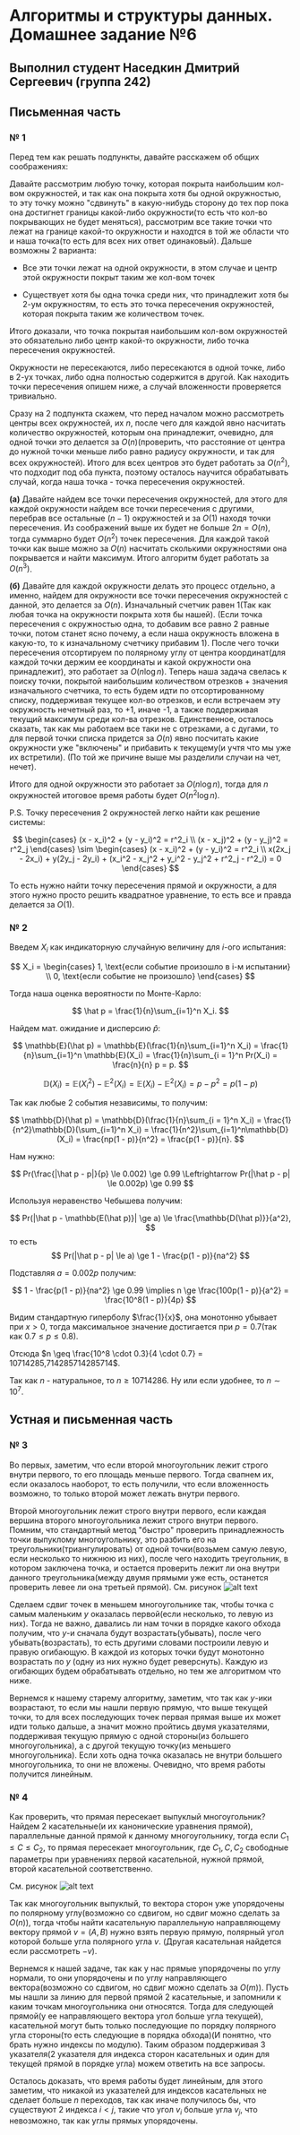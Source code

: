 # Алгоритмы и структуры данных. Домашнее задание №6

## Выполнил студент Наседкин Дмитрий Сергеевич (группа 242)

## Письменная часть

### № 1

Перед тем как решать подпункты, давайте расскажем об общих соображениях:

Давайте рассмотрим любую точку, которая покрыта наибольшим кол-вом окружностей, и так как она покрыта хотя бы одной окружностью, то эту точку можно "сдвинуть" в какую-нибудь сторону до тех пор пока она достигнет границы какой-либо окружности(то есть что кол-во покрывающих не будет меняться), рассмотрим все такие точки что лежат на границе какой-то окружности и находтся в той же области что и наша точка(то есть для всех них ответ одинаковый). Дальше возможны 2 варианта:

- Все эти точки лежат на одной окружности, в этом случае и центр этой окружности покрыт таким же кол-вом точек

- Существует хотя бы одна точка среди них, что принадлежит хотя бы 2-ум окружностям, то есть это точка пересечения окружностей, которая покрыта таким же количеством точек.

Итого доказали, что точка покрытая наибольшим кол-вом окружностей это обязательно либо центр какой-то окружности, либо точка пересечения окружностей.

Окружности не пересекаются, либо пересекаются в одной точке, либо в 2-ух точках, либо одна полностью содержится в другой. Как находить точки пересечения опишем ниже, а случай вложенности проверяется тривиально.

Сразу на 2 подпункта скажем, что перед началом можно рассмотреть центры всех окружностей, их $n$, после чего для каждой явно насчитать количество окружностей, которым она принадлежит, очевидно, для одной точки это делается за $O(n)$(проверить, что расстояние от центра до нужной точки меньше либо равно радиусу окружности, и так для всех окружностей). Итого для всех центров это будет работать за $O(n^2)$, что подходит под оба пункта, поэтому осталось научится обрабатывать случай, когда наша точка - точка пересечения окружностей.

**(а)** Давайте найдем все точки пересечения окружностей, для этого для каждой окружности найдем все точки пересечения с другими, перебрав все остальные $(n - 1)$ окружностей и за $O(1)$ находя точки пересечения. Из соображений выше их будет не больше $2n = O(n)$, тогда суммарно будет $O(n^2)$ точек пересечения. Для каждой такой точки как выше можно за $O(n)$ насчитать сколькими окружностями она покрывается и найти максимум. Итого алгоритм будет работать за $O(n^3)$.

**(б)** Давайте для каждой окружности делать это процесс отдельно, а именно, найдем для окружности все точки пересечения окружностей с данной, это делается за $O(n)$. Изначальный счетчик равен 1(Так как любая точка на окружности покрыта хотя бы нашей). (Если точка пересечения с окружностью одна, то добавим все равно 2 равные точки, потом станет ясно почему, а если наша окружность вложена в какую-то, то к изначальному счетчику прибавим 1). После чего точки пересечения отсортируем по полярному углу от центра координат(для каждой точки держим ее координаты и какой окружности она принадлежит), это работает за $O(n \log n)$. Теперь наша задача свелась к поиску точки, покрытой наибольшим количеством отрезков + значения изначального счетчика, то есть будем идти по отсортированному списку, поддерживая текущее кол-во отрезков, и если встречаем эту окружность нечетный раз, то +1, иначе -1, а также поддерживая текущий максимум среди кол-ва отрезков. Единственное, осталось сказать, так как мы работаем все таки не с отрезками, а с дугами, то для первой точки списка придется за $O(n)$ явно посчитать какие окружности уже "включены" и прибавить к текущему(и учтя что мы уже их встретили). (По той же причине выше мы разделили случаи на чет, нечет).

Итого для одной окружности это работает за $O(n \log n)$, тогда для $n$ окружностей итоговое время работы будет $O(n^2 \log n)$.

P.S. Точку пересечения 2 окружностей легко найти как решение системы:

$$
\begin{cases}
    (x - x_i)^2 + (y - y_i)^2 = r^2_i \\
    (x - x_j)^2 + (y - y_j)^2 = r^2_j
\end{cases}
\sim
\begin{cases}
    (x - x_i)^2 + (y - y_i)^2 = r^2_i \\
    x(2x_j - 2x_i) + y(2y_j - 2y_i) + (x_i^2 - x_j^2 + y_i^2 - y_j^2 + r^2_j - r^2_i) = 0
\end{cases}
$$

То есть нужно найти точку пересечения прямой и окружности, а для этого нужно просто решить квадратное уравнение, то есть все и правда делается за $O(1)$.

### № 2

Введем $X_i$ как индикаторную случайную величину для $i$-ого испытания:

$$
X_i =
\begin{cases}
    1, \text{если событие произошло в i-м испытании} \\
    0, \text{если событие не произошло}
\end{cases}
$$

Тогда наша оценка вероятности по Монте-Карло:

$$
\hat p = \frac{1}{n}\sum_{i=1}^n X_i.
$$

Найдем мат. ожидание и дисперсию $\hat{p}$:

$$
\mathbb{E}(\hat p) = \mathbb{E}(\frac{1}{n}\sum_{i=1}^n X_i) = \frac{1}{n}\sum_{i=1}^n \mathbb{E}(X_i) = \frac{1}{n}\sum_{i = 1}^n Pr(X_i) = \frac{n}{n} p = p.
$$

$$
\mathbb{D}(X_i) = \mathbb{E}(X_i^2) - \mathbb{E}^2(X_i) = \mathbb{E}(X_i) - \mathbb{E}^2(X_i) = p - p^2 = p(1 - p)
$$

Так как любые 2 события независимы, то получим:

$$
\mathbb{D}(\hat p) = \mathbb{D}(\frac{1}{n}\sum_{i = 1}^n X_i) = \frac{1}{n^2}\mathbb{D}(\sum_{i=1}^n X_i) = \frac{1}{n^2}\sum_{i=1}^n\mathbb{D}(X_i) = \frac{np(1 - p)}{n^2} = \frac{p(1 - p)}{n}.
$$

Нам нужно:

$$
Pr(\frac{|\hat p - p|}{p} \le 0.002) \ge 0.99 \Leftrightarrow Pr(|\hat p - p| \le 0.002p) \ge 0.99
$$

Используя неравенство Чебышева получим:

$$
Pr(|\hat p - \mathbb{E(\hat p)}| \ge a) \le \frac{\mathbb{D(\hat p)}}{a^2},
$$
то есть
$$
Pr(|\hat p - p| \le a) \ge 1 - \frac{p(1 - p)}{na^2}
$$

Подставляя $a = 0.002p$ получим:

$$
1 - \frac{p(1 - p)}{na^2} \ge 0.99 \implies n \ge \frac{100p(1 - p)}{a^2} = \frac{10^8(1 - p)}{4p}
$$

Видим стандартную гиперболу $\frac{1}{x}$, она монотонно убывает при $x > 0$, тогда максимальное значение достигается при $p = 0.7$(так как $0.7 \le p \le 0.8$).

Отсюда $n \geq \frac{10^8 \cdot 0.3}{4 \cdot 0.7} = 10714285,714285714285714$.

Так как $n$ - натуральное, то $n \ge 10714286$. Ну или если удобнее, то $n \sim 10^7$.

## Устная и письменная часть

### № 3

Во первых, заметим, что если второй многоугольник лежит строго внутри первого, то его площадь меньше первого. Тогда свапнем их, если оказалось наоборот, то есть получили, что если вложенность возможно, то только второй может лежать внутри первого.

Второй многоугольник лежит строго внутри первого, если каждая вершина второго многоугольника лежит строго внутри первого. Помним, что стандартный метод "быстро" проверить принадлежность точки выпуклому многоугольнику, это разбить его на треугольники(триангулировать) от одной точки(возьмем самую левую, если несколько то нижнюю из них), после чего находить треугольник, в котором заключена точка, и остается проверить лежит ли она внутри данного треугольника(между двумя прямыми уже есть, останется проверить левее ли она третьей прямой). См. рисунок
![alt text](/src/hm6_img1.png)

Сделаем сдвиг точек в меньшем многоугольнике так, чтобы точка с самым маленьким $y$ оказалась первой(если несколько, то левую из них). Тогда не важно, давались ли нам точки в порядке какого обхода получим, что $y$-и сначала будут возрастать(убывать), после чего убывать(возрастать), то есть другими словами построили левую и правую огибающую. В каждой из которых точки будут монотонно возрастать по $y$ (одну из них нужно будет реверснуть). Каждую из огибающих будем обрабатывать отдельно, но тем же алгоритмом что ниже.

Вернемся к нашему старему алгоритму, заметим, что так как $y$-ики возрастают, то если мы нашли первую прямую, что выше текущей точки, то для всех последующих точек первая прямая выше их может идти только дальше, а значит можно пройтись двумя указателями, поддерживая текущую прямую с одной стороны(из большего многоугольника), а с другой текущую точку(из меньшего многоугольника). Если хоть одна точка оказалась не внутри большего многоугольника, то они не вложены. Очевидно, что время работы получится линейным.

### № 4

Как проверить, что прямая пересекает выпуклый многоугольник? Найдем 2 касательные(и их канонические уравнения прямой), параллельные данной прямой к данному многоугольнику, тогда если $C_1 \leq C \leq C_2$, то прямая пересекает многоугольник, где $C_1, C, C_2$ свободные параметры при уравнениях первой касательной, нужной прямой, второй касательной соответственно.

См. рисунок
![alt text](/src/hm6_img2.png)

Так как многоугольник выпуклый, то вектора сторон уже упорядочены по полярному углу(возможно со сдвигом, но сдвиг можно сделать за $O(n)$), тогда чтобы найти касательную параллельную направляющему вектору прямой $v = (A, B)$ нужно взять первую прямую, полярный угол которой больше угла полярного угла $v$. (Другая касательная найдется если рассмотреть $-v$).

Вернемся к нашей задаче, так как у нас прямые упорядочены по углу нормали, то они упорядочены и по углу направляющего вектора(возможно со сдвигом, но сдвиг можно сделать за $O(m)$). Пусть мы нашли за линию для первой прямой 2 касательные, и запомнили к каким точкам многоугольника они относятся. Тогда для следующей прямой(у ее направляющего вектора угол больше угла текущей), касательной могут быть только последующие по порядку полярного угла стороны(то есть следующие в порядка обхода)(И понятно, что брать нужно индексы по модулю). Таким образом поддерживая 3 указателя(2 указателя для индекса сторон касательных и один для текущей прямой в порядке угла) можем ответить на все запросы.

Осталось доказать, что время работы будет линейным, для этого заметим, что никакой из указателей для индексов касательных не сделает больше $n$ переходов, так как иначе получилось бы, что существуют 2 индекса $i < j$, такие что угол $v_i$ больше угла $v_j$, что невозможно, так как углы прямых упорядочены.
